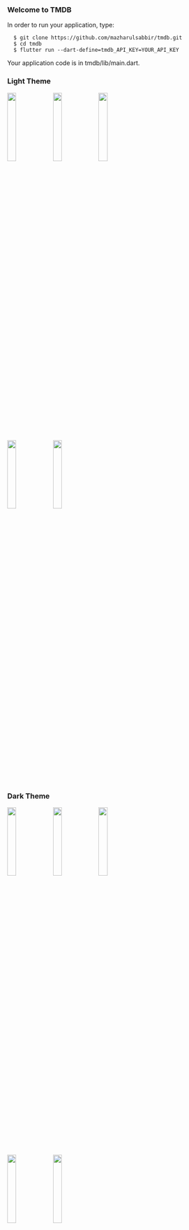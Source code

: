 ### Welcome to TMDB
In order to run your application, type:

```
  $ git clone https://github.com/mazharulsabbir/tmdb.git
  $ cd tmdb
  $ flutter run --dart-define=tmdb_API_KEY=YOUR_API_KEY
```

Your application code is in tmdb/lib/main.dart.
</br>

### Light Theme
<p align="left">
 <img width="20%" src="https://user-images.githubusercontent.com/42198761/180248986-e17b09a4-f452-453c-93d1-ad0f8a2c8ae9.png" />

 <img width="20%" src="https://user-images.githubusercontent.com/42198761/180249033-a219764b-f022-4884-83f9-cca6e59cba66.png" />

  <img width="20%" src="https://user-images.githubusercontent.com/42198761/180249041-229c831f-17c5-4d05-9f8a-4cca43ecb9fe.png" />
</p>
<p align="left">
  <img width="20%" src="https://user-images.githubusercontent.com/42198761/180249056-879f0b54-3838-4062-a200-3c70b2cc62ad.png" />

  <img width="20%" src="https://user-images.githubusercontent.com/42198761/180249062-74d2a4c9-9202-4545-8e5e-1b909dbd42ae.png" />
</p>

### Dark Theme
<p align="left">
 <img width="20%" src="https://user-images.githubusercontent.com/42198761/180250568-78475c39-0a1c-41c3-90e7-0dbac5f73775.png" />

 <img width="20%" src="https://user-images.githubusercontent.com/42198761/180250613-3004b10d-f527-4a77-a17a-5c9211e888a6.png" />

  <img width="20%" src="https://user-images.githubusercontent.com/42198761/180250621-f62a0b1b-8ae2-4e18-a455-c485eced306c.png" />
</p>
<p align="left">
  <img width="20%" src="https://user-images.githubusercontent.com/42198761/180250635-e7f4586b-ce21-4c55-8bcd-bd7f088abd51.png" />

  <img width="20%" src="https://user-images.githubusercontent.com/42198761/180250676-48c53c3f-8649-47f4-824a-083e7b767e03.png" />
</p>



